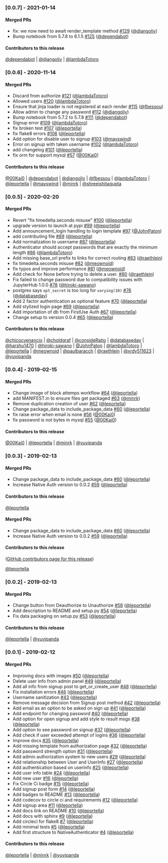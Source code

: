 
### [0.0.7] - 2021-01-14

#### Merged PRs

* fix: we now need to await render_template method [#129](https://github.com/jupyterhub/nativeauthenticator/pull/129) ([@djangoliv](https://github.com/djangoliv))
* Bump notebook from 5.7.8 to 6.1.5 [#125](https://github.com/jupyterhub/nativeauthenticator/pull/125) ([@dependabot](https://github.com/dependabot))

#### Contributors to this release

[@dependabot](https://github.com/search?q=repo%3Ajupyterhub%2Fnativeauthenticator+involves%3Adependabot+updated%3A2020-11-12..2021-01-11&type=Issues) | [@djangoliv](https://github.com/search?q=repo%3Ajupyterhub%2Fnativeauthenticator+involves%3Adjangoliv+updated%3A2020-11-12..2021-01-11&type=Issues) | [@lambdaTotoro](https://github.com/search?q=repo%3Ajupyterhub%2Fnativeauthenticator+involves%3AlambdaTotoro+updated%3A2020-11-12..2021-01-11&type=Issues)

### [0.0.6] - 2020-11-14

#### Merged PRs

* Discard from authorize [#121](https://github.com/jupyterhub/nativeauthenticator/pull/121) ([@lambdaTotoro](https://github.com/lambdaTotoro))
* Allowed users [#120](https://github.com/jupyterhub/nativeauthenticator/pull/120) ([@lambdaTotoro](https://github.com/lambdaTotoro))
* Ensure that jinja loader is not registered at each render [#115](https://github.com/jupyterhub/nativeauthenticator/pull/115) ([@fbessou](https://github.com/fbessou))
* Allow admin to change any password [#112](https://github.com/jupyterhub/nativeauthenticator/pull/112) ([@djangoliv](https://github.com/djangoliv))
* Bump notebook from 5.7.2 to 5.7.8 [#111](https://github.com/jupyterhub/nativeauthenticator/pull/111) ([@dependabot](https://github.com/dependabot))
* Signup error [#109](https://github.com/jupyterhub/nativeauthenticator/pull/109) ([@lambdaTotoro](https://github.com/lambdaTotoro))
* fix broken test [#107](https://github.com/jupyterhub/nativeauthenticator/pull/107) ([@leportella](https://github.com/leportella))
* fix flake8 errors [#106](https://github.com/jupyterhub/nativeauthenticator/pull/106) ([@leportella](https://github.com/leportella))
* Add option for disable user to signup [#103](https://github.com/jupyterhub/nativeauthenticator/pull/103) ([@mayswind](https://github.com/mayswind))
* Error on signup with taken username [#102](https://github.com/jupyterhub/nativeauthenticator/pull/102) ([@lambdaTotoro](https://github.com/lambdaTotoro))
* add changelog [#101](https://github.com/jupyterhub/nativeauthenticator/pull/101) ([@leportella](https://github.com/leportella))
* fix orm for support mysql [#57](https://github.com/jupyterhub/nativeauthenticator/pull/57) ([@00Kai0](https://github.com/00Kai0))

#### Contributors to this release

[@00Kai0](https://github.com/search?q=repo%3Ajupyterhub%2Fnativeauthenticator+involves%3A00Kai0+updated%3A2020-02-20..2020-11-12&type=Issues) | [@dependabot](https://github.com/search?q=repo%3Ajupyterhub%2Fnativeauthenticator+involves%3Adependabot+updated%3A2020-02-20..2020-11-12&type=Issues) | [@djangoliv](https://github.com/search?q=repo%3Ajupyterhub%2Fnativeauthenticator+involves%3Adjangoliv+updated%3A2020-02-20..2020-11-12&type=Issues) | [@fbessou](https://github.com/search?q=repo%3Ajupyterhub%2Fnativeauthenticator+involves%3Afbessou+updated%3A2020-02-20..2020-11-12&type=Issues) | [@lambdaTotoro](https://github.com/search?q=repo%3Ajupyterhub%2Fnativeauthenticator+involves%3AlambdaTotoro+updated%3A2020-02-20..2020-11-12&type=Issues) | [@leportella](https://github.com/search?q=repo%3Ajupyterhub%2Fnativeauthenticator+involves%3Aleportella+updated%3A2020-02-20..2020-11-12&type=Issues) | [@mayswind](https://github.com/search?q=repo%3Ajupyterhub%2Fnativeauthenticator+involves%3Amayswind+updated%3A2020-02-20..2020-11-12&type=Issues) | [@minrk](https://github.com/search?q=repo%3Ajupyterhub%2Fnativeauthenticator+involves%3Aminrk+updated%3A2020-02-20..2020-11-12&type=Issues) | [@shreeishitagupta](https://github.com/search?q=repo%3Ajupyterhub%2Fnativeauthenticator+involves%3Ashreeishitagupta+updated%3A2020-02-20..2020-11-12&type=Issues)

### [0.0.5] - 2020-02-20

#### Merged PRs

* Revert "fix timedelta.seconds misuse" [#100](https://github.com/jupyterhub/nativeauthenticator/pull/100) ([@leportella](https://github.com/leportella))
* upgrade version to launch at pypi [#99](https://github.com/jupyterhub/nativeauthenticator/pull/99) ([@leportella](https://github.com/leportella))
* Add announcement_login handling to login template [#97](https://github.com/jupyterhub/nativeauthenticator/pull/97) ([@JohnPaton](https://github.com/JohnPaton))
* add contributing file [#89](https://github.com/jupyterhub/nativeauthenticator/pull/89) ([@leportella](https://github.com/leportella))
* Add normalization to username [#87](https://github.com/jupyterhub/nativeauthenticator/pull/87) ([@leportella](https://github.com/leportella))
* Authenticator should accept passwords that are exactly the minimum length [#86](https://github.com/jupyterhub/nativeauthenticator/pull/86) ([@lambdaTotoro](https://github.com/lambdaTotoro))
* Add missing base_url prefix to links for correct routing [#83](https://github.com/jupyterhub/nativeauthenticator/pull/83) ([@raethlein](https://github.com/raethlein))
* fix timedelta.seconds misuse [#82](https://github.com/jupyterhub/nativeauthenticator/pull/82) ([@meownoid](https://github.com/meownoid))
* fix typos and improve performance [#81](https://github.com/jupyterhub/nativeauthenticator/pull/81) ([@meownoid](https://github.com/meownoid))
* Add check for None before trying to delete a user. [#80](https://github.com/jupyterhub/nativeauthenticator/pull/80) ([@raethlein](https://github.com/raethlein))
* Fix failed to change password due to compatibility issues with JupyterHub 1.0.0 [#78](https://github.com/jupyterhub/nativeauthenticator/pull/78) ([@hiroki-sawano](https://github.com/hiroki-sawano))
* postgres says `opt_secret` is too long for `varying(10)` [#76](https://github.com/jupyterhub/nativeauthenticator/pull/76) ([@databasedav](https://github.com/databasedav))
* Add 2 factor authentication as optional feature [#70](https://github.com/jupyterhub/nativeauthenticator/pull/70) ([@leportella](https://github.com/leportella))
* Add stylized login page [#69](https://github.com/jupyterhub/nativeauthenticator/pull/69) ([@leportella](https://github.com/leportella))
* Add importation of db from FirstUse Auth [#67](https://github.com/jupyterhub/nativeauthenticator/pull/67) ([@leportella](https://github.com/leportella))
* Change setup to version 0.0.4 [#65](https://github.com/jupyterhub/nativeauthenticator/pull/65) ([@leportella](https://github.com/leportella))

#### Contributors to this release

[@chicocvenancio](https://github.com/search?q=repo%3Ajupyterhub%2Fnativeauthenticator+involves%3Achicocvenancio+updated%3A2019-02-15..2020-02-20&type=Issues) | [@choldgraf](https://github.com/search?q=repo%3Ajupyterhub%2Fnativeauthenticator+involves%3Acholdgraf+updated%3A2019-02-15..2020-02-20&type=Issues) | [@consideRatio](https://github.com/search?q=repo%3Ajupyterhub%2Fnativeauthenticator+involves%3AconsideRatio+updated%3A2019-02-15..2020-02-20&type=Issues) | [@databasedav](https://github.com/search?q=repo%3Ajupyterhub%2Fnativeauthenticator+involves%3Adatabasedav+updated%3A2019-02-15..2020-02-20&type=Issues) | [@harshu1470](https://github.com/search?q=repo%3Ajupyterhub%2Fnativeauthenticator+involves%3Aharshu1470+updated%3A2019-02-15..2020-02-20&type=Issues) | [@hiroki-sawano](https://github.com/search?q=repo%3Ajupyterhub%2Fnativeauthenticator+involves%3Ahiroki-sawano+updated%3A2019-02-15..2020-02-20&type=Issues) | [@JohnPaton](https://github.com/search?q=repo%3Ajupyterhub%2Fnativeauthenticator+involves%3AJohnPaton+updated%3A2019-02-15..2020-02-20&type=Issues) | [@lambdaTotoro](https://github.com/search?q=repo%3Ajupyterhub%2Fnativeauthenticator+involves%3AlambdaTotoro+updated%3A2019-02-15..2020-02-20&type=Issues) | [@leportella](https://github.com/search?q=repo%3Ajupyterhub%2Fnativeauthenticator+involves%3Aleportella+updated%3A2019-02-15..2020-02-20&type=Issues) | [@meownoid](https://github.com/search?q=repo%3Ajupyterhub%2Fnativeauthenticator+involves%3Ameownoid+updated%3A2019-02-15..2020-02-20&type=Issues) | [@paulbaracch](https://github.com/search?q=repo%3Ajupyterhub%2Fnativeauthenticator+involves%3Apaulbaracch+updated%3A2019-02-15..2020-02-20&type=Issues) | [@raethlein](https://github.com/search?q=repo%3Ajupyterhub%2Fnativeauthenticator+involves%3Araethlein+updated%3A2019-02-15..2020-02-20&type=Issues) | [@xrdy511623](https://github.com/search?q=repo%3Ajupyterhub%2Fnativeauthenticator+involves%3Axrdy511623+updated%3A2019-02-15..2020-02-20&type=Issues) | [@yuvipanda](https://github.com/search?q=repo%3Ajupyterhub%2Fnativeauthenticator+involves%3Ayuvipanda+updated%3A2019-02-15..2020-02-20&type=Issues)


### [0.0.4] - 2019-02-15

#### Merged PRs

* Change image of block attemps workflow [#64](https://github.com/jupyterhub/nativeauthenticator/pull/64) ([@leportella](https://github.com/leportella))
* add MANIFEST.in to ensure files get packaged [#63](https://github.com/jupyterhub/nativeauthenticator/pull/63) ([@minrk](https://github.com/minrk))
* Remove duplication creation of user [#62](https://github.com/jupyterhub/nativeauthenticator/pull/62) ([@leportella](https://github.com/leportella))
* Change package_data to include_package_data [#60](https://github.com/jupyterhub/nativeauthenticator/pull/60) ([@leportella](https://github.com/leportella))
* fix raise error when email is none [#56](https://github.com/jupyterhub/nativeauthenticator/pull/56) ([@00Kai0](https://github.com/00Kai0))
* fix password is not bytes in mysql [#55](https://github.com/jupyterhub/nativeauthenticator/pull/55) ([@00Kai0](https://github.com/00Kai0))

#### Contributors to this release

[@00Kai0](https://github.com/search?q=repo%3Ajupyterhub%2Fnativeauthenticator+involves%3A00Kai0+updated%3A2019-02-13..2019-02-15&type=Issues) | [@leportella](https://github.com/search?q=repo%3Ajupyterhub%2Fnativeauthenticator+involves%3Aleportella+updated%3A2019-02-13..2019-02-15&type=Issues) | [@minrk](https://github.com/search?q=repo%3Ajupyterhub%2Fnativeauthenticator+involves%3Aminrk+updated%3A2019-02-13..2019-02-15&type=Issues) | [@yuvipanda](https://github.com/search?q=repo%3Ajupyterhub%2Fnativeauthenticator+involves%3Ayuvipanda+updated%3A2019-02-13..2019-02-15&type=Issues)

### [0.0.3] - 2019-02-13

#### Merged PRs

* Change package_data to include_package_data [#60](https://github.com/jupyterhub/nativeauthenticator/pull/60) ([@leportella](https://github.com/leportella))
* Increase Native Auth version to 0.0.2 [#59](https://github.com/jupyterhub/nativeauthenticator/pull/59) ([@leportella](https://github.com/leportella))

#### Contributors to this release

[@leportella](https://github.com/search?q=repo%3Ajupyterhub%2Fnativeauthenticator+involves%3Aleportella+updated%3A2019-02-13..2019-02-13&type=Issues)

#### Merged PRs

* Change package_data to include_package_data [#60](https://github.com/jupyterhub/nativeauthenticator/pull/60) ([@leportella](https://github.com/leportella))
* Increase Native Auth version to 0.0.2 [#59](https://github.com/jupyterhub/nativeauthenticator/pull/59) ([@leportella](https://github.com/leportella))

#### Contributors to this release

([GitHub contributors page for this release](https://github.com/jupyterhub/nativeauthenticator/graphs/contributors?from=2019-02-13&to=2019-02-13&type=c))

[@leportella](https://github.com/search?q=repo%3Ajupyterhub%2Fnativeauthenticator+involves%3Aleportella+updated%3A2019-02-13..2019-02-13&type=Issues)

### [0.0.2] - 2019-02-13

#### Merged PRs

* Change button from Deauthorize to Unauthorize [#58](https://github.com/jupyterhub/nativeauthenticator/pull/58) ([@leportella](https://github.com/leportella))
* Add description to README and setup.py [#54](https://github.com/jupyterhub/nativeauthenticator/pull/54) ([@leportella](https://github.com/leportella))
* Fix data packaging on setup.py [#53](https://github.com/jupyterhub/nativeauthenticator/pull/53) ([@leportella](https://github.com/leportella))

#### Contributors to this release

[@leportella](https://github.com/search?q=repo%3Ajupyterhub%2Fnativeauthenticator+involves%3Aleportella+updated%3A2019-02-12..2019-02-13&type=Issues) | [@yuvipanda](https://github.com/search?q=repo%3Ajupyterhub%2Fnativeauthenticator+involves%3Ayuvipanda+updated%3A2019-02-12..2019-02-13&type=Issues)

### [0.0.1] - 2019-02-12

#### Merged PRs

* Improving docs with images [#50](https://github.com/jupyterhub/nativeauthenticator/pull/50) ([@leportella](https://github.com/leportella))
* Delete user info from admin panel [#49](https://github.com/jupyterhub/nativeauthenticator/pull/49) ([@leportella](https://github.com/leportella))
* Add all info from signup post to get_or_create_user [#48](https://github.com/jupyterhub/nativeauthenticator/pull/48) ([@leportella](https://github.com/leportella))
* Fix installation errors [#46](https://github.com/jupyterhub/nativeauthenticator/pull/46) ([@leportella](https://github.com/leportella))
* Username sanitization [#43](https://github.com/jupyterhub/nativeauthenticator/pull/43) ([@leportella](https://github.com/leportella))
* Remove message decision from Signup post method [#42](https://github.com/jupyterhub/nativeauthenticator/pull/42) ([@leportella](https://github.com/leportella))
* Add email as an option to be asked on sign up [#41](https://github.com/jupyterhub/nativeauthenticator/pull/41) ([@leportella](https://github.com/leportella))
* Add endpoint for changing password [#40](https://github.com/jupyterhub/nativeauthenticator/pull/40) ([@leportella](https://github.com/leportella))
* Add option for open signup and add style to result msgs [#38](https://github.com/jupyterhub/nativeauthenticator/pull/38) ([@leportella](https://github.com/leportella))
* Add option to see password on signup [#37](https://github.com/jupyterhub/nativeauthenticator/pull/37) ([@leportella](https://github.com/leportella))
* Add check if user exceeded attempt of logins [#36](https://github.com/jupyterhub/nativeauthenticator/pull/36) ([@leportella](https://github.com/leportella))
* Improve docs [#35](https://github.com/jupyterhub/nativeauthenticator/pull/35) ([@leportella](https://github.com/leportella))
* Add missing template from authorization page [#32](https://github.com/jupyterhub/nativeauthenticator/pull/32) ([@leportella](https://github.com/leportella))
* Add password strength option [#31](https://github.com/jupyterhub/nativeauthenticator/pull/31) ([@leportella](https://github.com/leportella))
* Add admin authorization system to new users [#29](https://github.com/jupyterhub/nativeauthenticator/pull/29) ([@leportella](https://github.com/leportella))
* Add relationship between User and UserInfo [#27](https://github.com/jupyterhub/nativeauthenticator/pull/27) ([@leportella](https://github.com/leportella))
* Add authentication based on userinfo [#25](https://github.com/jupyterhub/nativeauthenticator/pull/25) ([@leportella](https://github.com/leportella))
* Add user info table [#24](https://github.com/jupyterhub/nativeauthenticator/pull/24) ([@leportella](https://github.com/leportella))
* Add new user [#16](https://github.com/jupyterhub/nativeauthenticator/pull/16) ([@leportella](https://github.com/leportella))
* Fix Circle Ci badge [#15](https://github.com/jupyterhub/nativeauthenticator/pull/15) ([@leportella](https://github.com/leportella))
* Add signup post form [#14](https://github.com/jupyterhub/nativeauthenticator/pull/14) ([@leportella](https://github.com/leportella))
* Add badges to README [#13](https://github.com/jupyterhub/nativeauthenticator/pull/13) ([@leportella](https://github.com/leportella))
* Add codecov to circle ci and requirements [#12](https://github.com/jupyterhub/nativeauthenticator/pull/12) ([@leportella](https://github.com/leportella))
* Add signup area [#11](https://github.com/jupyterhub/nativeauthenticator/pull/11) ([@leportella](https://github.com/leportella))
* Add docs link on README [#10](https://github.com/jupyterhub/nativeauthenticator/pull/10) ([@leportella](https://github.com/leportella))
* Add docs with sphinx [#9](https://github.com/jupyterhub/nativeauthenticator/pull/9) ([@leportella](https://github.com/leportella))
* Add circleci for flake8 [#7](https://github.com/jupyterhub/nativeauthenticator/pull/7) ([@leportella](https://github.com/leportella))
* Add minimal tests [#5](https://github.com/jupyterhub/nativeauthenticator/pull/5) ([@leportella](https://github.com/leportella))
* Add first structure to NativeAuthenticator [#4](https://github.com/jupyterhub/nativeauthenticator/pull/4) ([@leportella](https://github.com/leportella))

#### Contributors to this release

[@leportella](https://github.com/search?q=repo%3Ajupyterhub%2Fnativeauthenticator+involves%3Aleportella+updated%3A2018-12-03..2019-02-12&type=Issues) | [@minrk](https://github.com/search?q=repo%3Ajupyterhub%2Fnativeauthenticator+involves%3Aminrk+updated%3A2018-12-03..2019-02-12&type=Issues) | [@yuvipanda](https://github.com/search?q=repo%3Ajupyterhub%2Fnativeauthenticator+involves%3Ayuvipanda+updated%3A2018-12-03..2019-02-12&type=Issues)